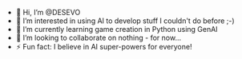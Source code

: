- 👋 Hi, I’m @DESEVO
- 👀 I’m interested in using AI to develop stuff I couldn't do before ;-)
- 🌱 I’m currently learning game creation in Python using GenAI
- 💞️ I’m looking to collaborate on nothing - for now...
- ⚡ Fun fact: I believe in AI super-powers for everyone!

<!---
DESEVO/DESEVO is a ✨ special ✨ repository because its `README.md` (this file) appears on your GitHub profile.
You can click the Preview link to take a look at your changes.
--->
